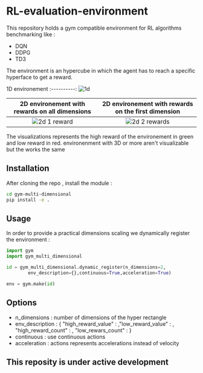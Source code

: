 # RL-evaluation-environment 

This repository holds a gym compatible environment for RL algorithms benchmarking like :
 - DQN
 - DDPG
 - TD3

The environment is an hypercube in which the agent has to reach a specific hyperface to get a reward.

1D environement
:----------:
![1d](https://github.com/hroussille/RL-evaluation-environment/blob/master/visualizations/1d.png)

2D environement with rewards on all dimensions | 2D environement with rewards on the first dimension
:------:|:--------:
![2d 1 reward](https://github.com/hroussille/RL-evaluation-environment/blob/master/visualizations/2d_1reward.png) | ![2d 2 rewards](https://github.com/hroussille/RL-evaluation-environment/blob/master/visualizations/2d_2reward.png)

The visualizations represents the high reward of the environement in green and low reward in red.
environenment with 3D or more aren't visualizable but the works the same

## Installation

After cloning the repo , install the module :

```sh
cd gym-multi-dimensional
pip install -e .
```
## Usage

In order to provide a practical dimensions scaling we dynamically register the environment :

```python
import gym
import gym_multi_dimensional

id = gym_multi_dimensional.dynamic_register(n_dimensions=2,
        env_description={},continuous=True,acceleration=True)

env = gym.make(id)
```

## Options

 - n_dimensions : number of dimensions of the hyper rectangle
 - env_description : { "high_reward_value" : ,"low_reward_value" : , "high_reward_count" : , "low_rewars_count" : }
 - continuous : use continuous actions
 - acceleration : actions represents accelerations instead of velocity

## This reposity is under active development
